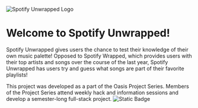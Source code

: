 ![Spotify Unwrapped Logo](src/assets/spotify_unwrapped.png)

# Welcome to Spotify Unwrapped!

Spotify Unwrapped gives users the chance to test their knowledge of their own music palette!
Opposed to Spotify Wrapped, which provides users with their top artists and songs over the course
of the last year, Spotify Unwrapped has users try and guess what songs are part of their favorite
playlists!

This project was developed as a part of the Oasis Project Series. Members of the Project Series attend weekly hack and information sessions and develop a semester-long full-stack project. 
![Static Badge](https://img.shields.io/badge/check%20out%20oasis!-f5ea6e)
